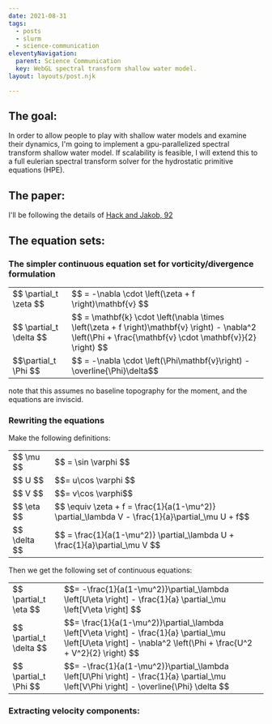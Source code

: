 ```yaml
---
date: 2021-08-31
tags:
  - posts
  - slurm
  - science-communication
eleventyNavigation:
  parent: Science Communication
  key: WebGL spectral transform shallow water model.
layout: layouts/post.njk

---
```

## The goal:
In order to allow people to play with shallow water models
and examine their dynamics, I'm going to implement
a gpu-parallelized spectral transform shallow water model.
If scalability is feasible, I will extend this to a full
eulerian spectral transform solver for the hydrostatic
primitive equations (HPE).

## The paper:
I'll be following the details of [Hack and Jakob, 92](https://opensky.ucar.edu/islandora/object/technotes%3A112/datastream/PDF/download/Description_of_a_Global_Shallow_Water_Model_Based_on_the_Spectral_Transform_Method.citation)


## The equation sets:
### The simpler continuous equation set for vorticity/divergence formulation
<table class="eqn">
  <tr> <td>$$ \partial_t \zeta  $$</td> <td>$$ = -\nabla \cdot \left(\zeta + f \right)\mathbf{v} $$</td>
  </tr>
<tr>
  <td>$$ \partial_t \delta $$</td><td>$$ =  \mathbf{k} \cdot \left(\nabla \times \left(\zeta + f \right)\mathbf{v} \right) - \nabla^2 \left(\Phi + \frac{\mathbf{v} \cdot \mathbf{v}}{2} \right) $$</td>
  </tr>
<tr>
  <td> $$\partial_t \Phi $$</td> <td>$$ = -\nabla \cdot \left(\Phi\mathbf{v}\right) - \overline{\Phi}\delta$$</td>
  </tr>
</table>

note that this assumes no baseline topography for the moment, and the equations are inviscid.

### Rewriting the equations

Make the following definitions:
<table class="eqn">
  <tr>
  <td>$$ \mu $$</td><td>$$ = \sin \varphi $$</td>
  </tr>
  <tr>
  <td>$$ U $$</td><td> $$= u\cos \varphi $$</td>
  </tr>
  <tr>
  <td>$$ V $$</td><td> $$= v\cos \varphi$$</td>
  </tr>
  <tr>
    <td>$$ \eta $$ </td><td> $$ \equiv \zeta + f  = \frac{1}{a(1-\mu^2)} \partial_\lambda V - \frac{1}{a}\partial_\mu U + f$$</td>
  </tr>
  <tr>
    <td>$$ \delta $$ </td><td> $$  = \frac{1}{a(1-\mu^2)} \partial_\lambda U + \frac{1}{a}\partial_\mu V $$</td>
  </tr>
</table>

Then we get the following set of continuous equations:

<table class="eqn">
  <tr>
    <td>$$ \partial_t \eta $$</td><td>$$= -\frac{1}{a(1-\mu^2)}\partial_\lambda \left[U\eta \right] - \frac{1}{a} \partial_\mu \left[V\eta \right] $$</td>
  </tr>
  <tr>
    <td>$$ \partial_t \delta $$</td><td>$$= \frac{1}{a(1-\mu^2)}\partial_\lambda \left[V\eta \right] - \frac{1}{a} \partial_\mu \left[U\eta \right] - \nabla^2 \left(\Phi + \frac{U^2 + V^2}{2} \right) $$</td>
  </tr>
  <tr>
    <td>$$ \partial_t \Phi $$</td><td>$$= -\frac{1}{a(1-\mu^2)}\partial_\lambda \left[U\Phi \right] - \frac{1}{a} \partial_\mu \left[V\Phi \right] - \overline{\Phi} \delta $$</td>
  </tr>
</table>


### Extracting velocity components:

